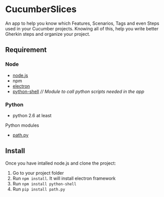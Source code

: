 # CucumberSlices

An app to help you know which Features, Scenarios, Tags and even Steps used in your Cucumber projects.
Knowing all of this, help you write better Gherkin steps and organize your project.

## Requirement

### Node
- [node.js](https://nodejs.org/en/ "link to node.js")
- npm
- [electron](https://electron.atom.io/ "link to electron")
- [python-shell](https://github.com/extrabacon/python-shell "link to pyshel module") _// Module to call python scripts needed in the app_

### Python
- python 2.6 at least

Python modules
- [path.py](https://pypi.python.org/pypi/path.py "link to pythn module path.py")

## Install

Once you have intalled node.js and clone the project:
1. Go to your project folder
2. Run `npm install`. It will install electron framework
3. Run `npm install python-shell`
4. Run `pip install path.py`
